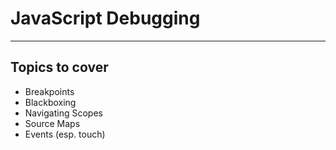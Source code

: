 # JavaScript Debugging

***

## Topics to cover

- Breakpoints
- Blackboxing
- Navigating Scopes
- Source Maps
- Events (esp. touch)
